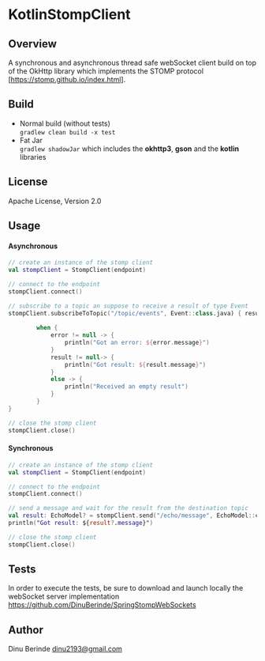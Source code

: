 # KotlinStompClient

## Overview
A synchronous and asynchronous thread safe webSocket client build on top of the OkHttp library
 which implements the STOMP protocol [https://stomp.github.io/index.html].

## Build
- Normal build (without tests)      
  `gradlew clean build -x test`
- Fat Jar     
  `gradlew shadowJar` which includes the **okhttp3**, **gson** and the **kotlin** libraries

## License

Apache License, Version 2.0

## Usage

#### Asynchronous

```kotlin
// create an instance of the stomp client
val stompClient = StompClient(endpoint)

// connect to the endpoint
stompClient.connect()

// subscribe to a topic an suppose to receive a result of type Event
stompClient.subscribeToTopic("/topic/events", Event::class.java) { result, error -> 
      
        when {
            error != null -> {
                println("Got an error: ${error.message}")
            }
            result != null-> {
                println("Got result: ${result.message}")
            }
            else -> {
                println("Received an empty result")
            }
        }
}

// close the stomp client
stompClient.close()
```


#### Synchronous

```kotlin
// create an instance of the stomp client
val stompClient = StompClient(endpoint)

// connect to the endpoint
stompClient.connect()

// send a message and wait for the result from the destination topic 
val result: EchoModel? = stompClient.send("/echo/message", EchoModel::class.java, EchoModel("hello world"))
println("Got result: ${result?.message}")

// close the stomp client
stompClient.close()
```

## Tests
In order to execute the tests, be sure to download and launch 
locally the webSocket server implementation https://github.com/DinuBerinde/SpringStompWebSockets  

## Author
Dinu Berinde <dinu2193@gmail.com>